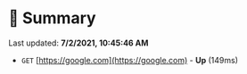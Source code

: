 # 📖 Summary
Last updated: **7/2/2021, 10:45:46 AM**

- `GET` [https://google.com](https://google.com) - **Up** (149ms)
